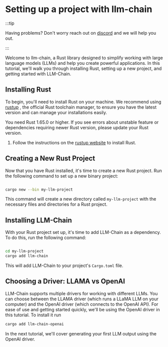 # Setting up a project with llm-chain

:::tip

Having problems? Don't worry reach out on [discord](https://discord.gg/kewN9Gtjt2) and we will help you out.

:::

Welcome to llm-chain, a Rust library designed to simplify working with large language models (LLMs) and help you create powerful applications. In this tutorial, we'll walk you through installing Rust, setting up a new project, and getting started with LLM-Chain.

## Installing Rust

To begin, you'll need to install Rust on your machine. We recommend using [rustup](https://rustup.rs/) , the official Rust toolchain manager, to ensure you have the latest version and can manage your installations easily.

You need Rust 1.65.0 or higher. If you see errors about unstable feature or dependencies requiring newer Rust version, please update your Rust version.

1. Follow the instructions on the [rustup website](https://rustup.rs/) to install Rust.

## Creating a New Rust Project

Now that you have Rust installed, it's time to create a new Rust project. Run the following command to set up a new binary project:

```bash

cargo new --bin my-llm-project
```

This command will create a new directory called `my-llm-project` with the necessary files and directories for a Rust project.

## Installing LLM-Chain

With your Rust project set up, it's time to add LLM-Chain as a dependency. To do this, run the following command:

```bash

cd my-llm-project
cargo add llm-chain
```

This will add LLM-Chain to your project's `Cargo.toml` file.

## Choosing a Driver: LLAMA vs OpenAI

LLM-Chain supports multiple drivers for working with different LLMs. You can choose between the LLAMA driver (which runs a LLaMA LLM on your computer) and the OpenAI driver (which connects to the OpenAI API). For ease of use and getting started quickly, we'll be using the OpenAI driver in this tutorial. To install it run

```bash
cargo add llm-chain-openai
```

In the next tutorial, we'll cover generating your first LLM output using the OpenAI driver.
